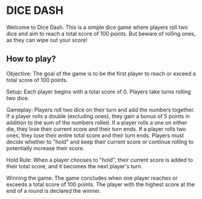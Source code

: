 # DICE DASH
Welcome to Dice Dash. This is a simple dice game where players roll two dice and aim to reach a total score of 100 points. But beware of rolling ones, as they can wipe out your score!

## How to play?
Objective: The goal of the game is to be the first player to reach or exceed a total score of 100 points.

Setup: Each player begins with a total score of 0. Players take turns rolling two dice.

Gameplay: Players roll two dice on their turn and add the numbers together.
If a player rolls a double (excluding ones), they gain a bonus of 5 points in addition to the sum of the numbers rolled.
If a player rolls a one on either die, they lose their current score and their turn ends.
If a player rolls two ones, they lose their entire total score and their turn ends.
Players must decide whether to "hold" and keep their current score or continue rolling to potentially increase their score.

Hold Rule: When a player chooses to "hold", their current score is added to their total score, and it becomes the next player's turn.

Winning the game: The game concludes when one player reaches or exceeds a total score of 100 points. The player with the highest score at the end of a round is declared the winner.
